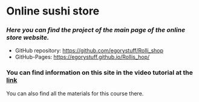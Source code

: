# Online sushi store

### _Here you can find the project of the main page of the online store website._

- GitHub repository: https://github.com/egorystuff/Rolli_shop
- GitHub-Pages: https://egorystuff.github.io/Rollis_hop/

### You can find information on this site in the video tutorial at the [link](https://www.youtube.com/watch?v=pIgyoL5FjgI&list=LL&index=1)

You can also find all the materials for this course there.
